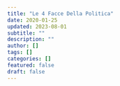 ```yaml
---
title: "Le 4 Facce Della Politica"
date: 2020-01-25
updated: 2023-08-01
subtitle: ""
description: ""
author: []
tags: []
categories: []
featured: false
draft: false
---
```

